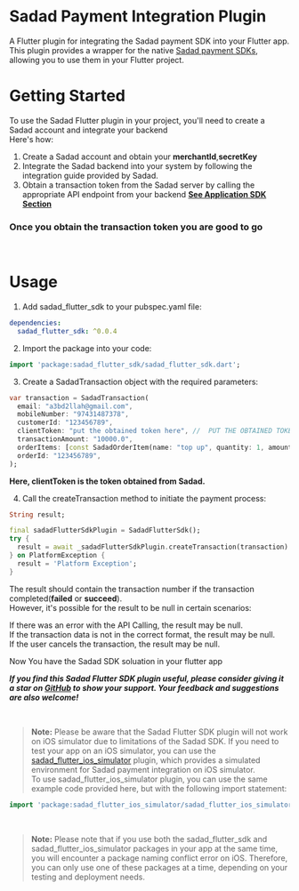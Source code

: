 # Sadad Payment Integration Plugin

A Flutter plugin for integrating the Sadad payment SDK into your Flutter app.  
This plugin provides a wrapper for the native [Sadad payment SDKs](https://developer.sadad.qa),   
allowing you to use them in your Flutter project.
<br>

# Getting Started

To use the Sadad Flutter plugin in your project, you'll need to create a Sadad account and integrate your backend  
Here's how:

1. Create a Sadad account and obtain your **merchantId**,**secretKey**
2. Integrate the Sadad backend into your system by following the integration guide provided by Sadad.
3. Obtain a transaction token from the Sadad server by calling the appropriate API endpoint from your backend **[See Application SDK Section](https://developer.sadad.qa)**

### Once you obtain the transaction token you are good to go

<br>

# Usage

1. Add sadad_flutter_sdk to your pubspec.yaml file:
```yaml
dependencies:
  sadad_flutter_sdk: ^0.0.4
```
2. Import the package into your code:
```dart
import 'package:sadad_flutter_sdk/sadad_flutter_sdk.dart';
```
3. Create a SadadTransaction object with the required parameters:
```dart
var transaction = SadadTransaction(
  email: "a3bd2llah@gmail.com",
  mobileNumber: "97431487378",
  customerId: "123456789",
  clientToken: "put the obtained token here", //  PUT THE OBTAINED TOKEN HERE
  transactionAmount: "10000.0",
  orderItems: [const SadadOrderItem(name: "top up", quantity: 1, amount: 10000)],
  orderId: "123456789",
);
```
**Here, clientToken is the token obtained from Sadad.**

4. Call the createTransaction method to initiate the payment process:
```dart
String result;

final sadadFlutterSdkPlugin = SadadFlutterSdk();
try {
  result = await _sadadFlutterSdkPlugin.createTransaction(transaction) ?? 'null';
} on PlatformException {
  result = 'Platform Exception';
}
```
The result should contain the transaction number if the transaction completed(**failed** or **succeed**).  
However, it's possible for the result to be null in certain scenarios:

If there was an error with the API Calling, the result may be null.  
If the transaction data is not in the correct format, the result may be null.  
If the user cancels the transaction, the result may be null.


Now You have the Sadad SDK soluation in your flutter app

***If you find this Sadad Flutter SDK plugin useful, please consider giving it a star on [GitHub](https://github.com/a3bd2lra7man/sadad_flutter_sdk) to show your support. Your feedback and suggestions are also welcome!***

<br>

> **Note:**  Please be aware that the Sadad Flutter SDK plugin will not work on iOS simulator due to limitations of the Sadad SDK.
If you need to test your app on an iOS simulator, you can use the [sadad_flutter_ios_simulator](https://pub.dev/packages/sadad_flutter_ios_simulator) plugin, which provides a simulated environment for Sadad payment integration on iOS simulator.  
To use sadad_flutter_ios_simulator plugin, you can use the same example code provided here, but with the following import statement:
```dart
import 'package:sadad_flutter_ios_simulator/sadad_flutter_ios_simulator.dart';
```
<br>

> **Note:** Please note that if you use both the sadad_flutter_sdk and sadad_flutter_ios_simulator packages in your app at the same time, you will encounter a package naming conflict error on iOS. Therefore, you can only use one of these packages at a time, depending on your testing and deployment needs.

<br>
<br>
